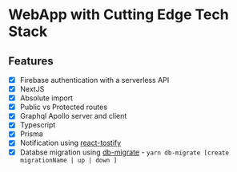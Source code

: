 # WebApp with Cutting Edge Tech Stack

## Features 
 - [x] Firebase authentication with a serverless API
 - [x] NextJS 
 - [x] Absolute import
 - [x] Public vs Protected routes
 - [x] Graphql Apollo server and client
 - [x] Typescript
 - [x] Prisma
 - [x] Notification using [react-tostify](https://fkhadra.github.io/react-toastify/the-gist-of-react-toastify)
 - [x] Databse migration using [db-migrate](https://db-migrate.readthedocs.io/en/latest/) - `yarn db-migrate [create migrationName | up | down ]`